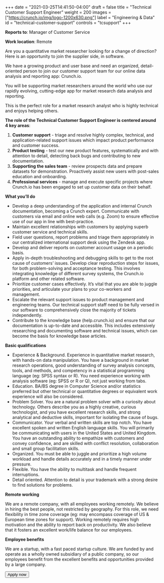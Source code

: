 +++
date = "2021-03-25T14:41:50-04:00"
draft = false
title = "Technical Customer Support Engineer"
weight = 200
images = ["https://crunch.io/img/logo-1200x630.png"]
label = "Engineering & Data"
id = "technical-customer-support"
controls = "tcsupport"
+++

**Reports to**: Manager of Customer Service

**Work location**: Remote


Are you a quantitative market researcher looking for a change of direction? Here is an opportunity to join the supplier side, in software.

We have a growing product and user base and need an organized, detail-oriented person to join our customer support team for our online data analysis and reporting app: Crunch.io.

You will be supporting market researchers around the world who use our rapidly evolving, cutting-edge app for market research data analysis and reporting.

This is the perfect role for a market research analyst who is highly technical and enjoys helping others.

**The role of the Technical Customer Support Engineer is centered around 4 key areas**:

1. **Customer support** - triage and resolve highly complex, technical, and application-related support issues which impact product performance and customer success.
2. **Product testing** - test our new product features, systematically and with attention to detail, detecting back bugs and contributing to new documentation.
3. **Supporting the sales team** - review prospects data and prepare datasets for demonstration. Proactively assist new users with post-sales education and onboarding.
4. **Professional services** - manage and execute specific projects where Crunch.io has been engaged to set up customer data on their behalf.

**What you’ll do**

* Develop a deep understanding of the application and internal Crunch documentation, becoming a Crunch expert.
Communicate with customers via email and online web calls (e.g. Zoom) to ensure effective use of our app in line with best-practice.
* Maintain excellent relationships with customers by applying superb customer service and technical skills.
* Field user questions, report problems and triage them appropriately in our centralized international support desk using the Zendesk app.
* Develop and deliver reports on customer account usage on a periodic basis.
* Apply in-depth troubleshooting and debugging skills to get to the root cause of customers’ issues. Develop clear reproduction steps for issues, for both problem-solving and acceptance testing. This involves integrating knowledge of different survey systems, the Crunch.io platform and other related software.
* Prioritize customer cases effectively. It’s vital that you are able to juggle priorities, and articulate your plans to your co-workers and management.
* Escalate the relevant support issues to product management and engineering teams. Our technical support staff need to be fully versed in our software to comprehensively close the majority of tickets independently.
* Contribute to the knowledge base (help.crunch.io) and ensure that our documentation is up-to-date and accessible. This includes extensively researching and documenting software and technical issues, which can become the basis for knowledge base articles.

**Basic qualifications**

* Experience & Background. Experience in quantitative market research, with hands-on data manipulation. You have a background in market research operations, good understanding of survey analysis concepts, tools, and methods, and competency in a statistical programming language (eg: SPSS syntax or R). You need experience working with analysis software (eg: SPSS or R or Q), not just working from tabs.
* Education. BA/BS degree in Computer Science and/or statistics preferred but other technical or quantitative degrees or equivalent work experience will also be considered.
* Problem Solver. You are a natural problem solver with a curiosity about technology. Others describe you as a highly creative, curious technologist, and you have excellent research skills, and strong analytical and deductive skills, important for isolating the cause of bugs.
* Communicator. Your verbal and written skills are top notch. You have excellent spoken and written English language skills. You will primarily be communicating with users in the United States and United Kingdom. You have an outstanding ability to empathize with customers and convey confidence, and are skilled with conflict resolution, collaboration and small group facilitation skills.
* Organized. You must be able to juggle and prioritize a high volume workload and handle details accurately and in a timely manner under pressure.
* Flexible. You have the ability to multitask and handle frequent interruptions.
* Detail oriented.  Attention to detail is your trademark with a strong desire to find solutions for problems.

**Remote working**

We are a remote company, with all employees working remotely. We believe in hiring the best people, not restricted by geography. For this role, we need flexibility in time zone coverage (eg: may encompass coverage of US & European time zones for support). Working remotely requires high motivation and the ability to report back on productivity.  We also believe that it fosters an excellent work/life balance for our employees.

**Employee benefits**

We are a startup, with a fast paced startup culture. We are funded by and operate as a wholly owned subsidiary of a public company, so our employees benefit from the excellent benefits and opportunities provided by a large company.

<button class="btn btn-success" onclick="location.href='mailto:careers@crunch.io';">Apply now</button>
